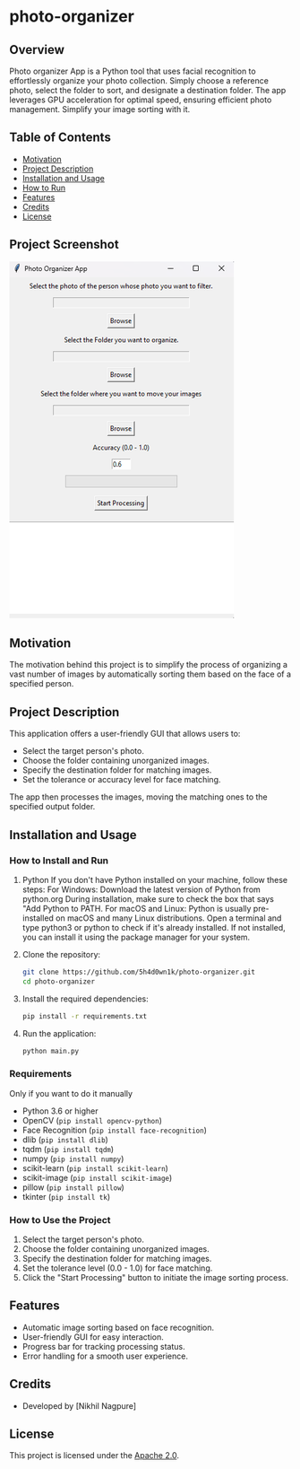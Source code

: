 # photo-organizer

## Overview

Photo organizer App is a Python tool that uses facial recognition to effortlessly organize your photo collection. Simply choose a reference photo, select the folder to sort, and designate a destination folder. The app leverages GPU acceleration for optimal speed, ensuring efficient photo management. Simplify your image sorting with it.

## Table of Contents

- [Motivation](#motivation)
- [Project Description](#project-description)
- [Installation and Usage](#installation-and-usage)
- [How to Run](#how-to-install-and-run)
- [Features](#features)
- [Credits](#credits)
- [License](#license)

## Project Screenshot

![GUI Screenshot](./gui_preview.png)

## Motivation

The motivation behind this project is to simplify the process of organizing a vast number of images by automatically sorting them based on the face of a specified person.

## Project Description

This application offers a user-friendly GUI that allows users to:

- Select the target person's photo.
- Choose the folder containing unorganized images.
- Specify the destination folder for matching images.
- Set the tolerance or accuracy level for face matching.

The app then processes the images, moving the matching ones to the specified output folder.

## Installation and Usage



### How to Install and Run

1. Python
   If you don't have Python installed on your machine, follow these steps:
 For Windows:
   Download the latest version of Python from python.org
   During installation, make sure to check the box that says "Add Python to PATH.
 For macOS and Linux:
   Python is usually pre-installed on macOS and many Linux distributions. Open a terminal and type python3 or python to
   check if it's already installed.
   If not installed, you can install it using the package manager for your system.

3. Clone the repository:

    ```bash
    git clone https://github.com/5h4d0wn1k/photo-organizer.git
    cd photo-organizer
    ```

4. Install the required dependencies:

    ```bash
    pip install -r requirements.txt
    ```

5. Run the application:

    ```bash
    python main.py
    ```
    
### Requirements
 Only if you want to do it manually 
- Python 3.6 or higher
- OpenCV (`pip install opencv-python`)
- Face Recognition (`pip install face-recognition`)
- dlib (`pip install dlib`)
- tqdm (`pip install tqdm`)
- numpy (`pip install numpy`)
- scikit-learn (`pip install scikit-learn`)
- scikit-image (`pip install scikit-image`)
- pillow (`pip install pillow`)
- tkinter (`pip install tk`)

### How to Use the Project

1. Select the target person's photo.
2. Choose the folder containing unorganized images.
3. Specify the destination folder for matching images.
4. Set the tolerance level (0.0 - 1.0) for face matching.
5. Click the "Start Processing" button to initiate the image sorting process.

## Features

- Automatic image sorting based on face recognition.
- User-friendly GUI for easy interaction.
- Progress bar for tracking processing status.
- Error handling for a smooth user experience.

## Credits

- Developed by [Nikhil Nagpure]

## License

This project is licensed under the [Apache 2.0](LICENSE).

